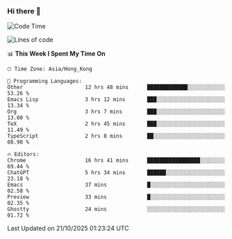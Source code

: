 ### Hi there 👋

<!--
**nicehiro/nicehiro** is a ✨ _special_ ✨ repository because its `README.md` (this file) appears on your GitHub profile.

Here are some ideas to get you started:

- 🔭 I’m currently working on ...
- 🌱 I’m currently learning ...
- 👯 I’m looking to collaborate on ...
- 🤔 I’m looking for help with ...
- 💬 Ask me about ...
- 📫 How to reach me: ...
- 😄 Pronouns: ...
- ⚡ Fun fact: ...
-->

<!--START_SECTION:waka-->
![Code Time](http://img.shields.io/badge/Code%20Time-1%2C167%20hrs%2023%20mins-blue)

![Lines of code](https://img.shields.io/badge/From%20Hello%20World%20I%27ve%20Written-1.9%20million%20lines%20of%20code-blue)

📊 **This Week I Spent My Time On** 

```text
🕑︎ Time Zone: Asia/Hong_Kong

💬 Programming Languages: 
Other                    12 hrs 48 mins      █████████████░░░░░░░░░░░░   53.26 % 
Emacs Lisp               3 hrs 12 mins       ███░░░░░░░░░░░░░░░░░░░░░░   13.34 % 
Org                      3 hrs 7 mins        ███░░░░░░░░░░░░░░░░░░░░░░   13.00 % 
TeX                      2 hrs 45 mins       ███░░░░░░░░░░░░░░░░░░░░░░   11.49 % 
TypeScript               2 hrs 8 mins        ██░░░░░░░░░░░░░░░░░░░░░░░   08.90 % 

🔥 Editors: 
Chrome                   16 hrs 41 mins      █████████████████░░░░░░░░   69.44 % 
ChatGPT                  5 hrs 34 mins       ██████░░░░░░░░░░░░░░░░░░░   23.18 % 
Emacs                    37 mins             █░░░░░░░░░░░░░░░░░░░░░░░░   02.58 % 
Preview                  33 mins             █░░░░░░░░░░░░░░░░░░░░░░░░   02.35 % 
Ghostty                  24 mins             ░░░░░░░░░░░░░░░░░░░░░░░░░   01.72 % 
```


 Last Updated on 21/10/2025 01:23:24 UTC
<!--END_SECTION:waka-->
